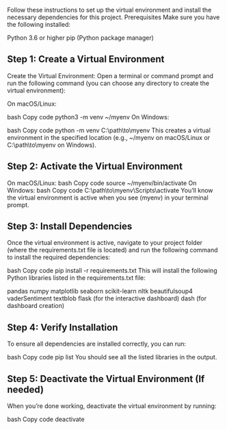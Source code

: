 Follow these instructions to set up the virtual environment and install the necessary dependencies for this project.
Prerequisites
Make sure you have the following installed:

Python 3.6 or higher
pip (Python package manager)
## Step 1: Create a Virtual Environment

Create the Virtual Environment: Open a terminal or command prompt and run the following command (you can choose any directory to create the virtual environment):

On macOS/Linux:

bash
Copy code
python3 -m venv ~/myenv
On Windows:

bash
Copy code
python -m venv C:\path\to\myenv
This creates a virtual environment in the specified location (e.g., ~/myenv on macOS/Linux or C:\path\to\myenv on Windows).

## Step 2: Activate the Virtual Environment
On macOS/Linux:
bash
Copy code
source ~/myenv/bin/activate
On Windows:
bash
Copy code
C:\path\to\myenv\Scripts\activate
You’ll know the virtual environment is active when you see (myenv) in your terminal prompt.

## Step 3: Install Dependencies
Once the virtual environment is active, navigate to your project folder (where the requirements.txt file is located) and run the following command to install the required dependencies:

bash
Copy code
pip install -r requirements.txt
This will install the following Python libraries listed in the requirements.txt file:

pandas
numpy
matplotlib
seaborn
scikit-learn
nltk
beautifulsoup4
vaderSentiment
textblob
flask (for the interactive dashboard)
dash (for dashboard creation)
## Step 4: Verify Installation
To ensure all dependencies are installed correctly, you can run:

bash
Copy code
pip list
You should see all the listed libraries in the output.

## Step 5: Deactivate the Virtual Environment (If needed)
When you’re done working, deactivate the virtual environment by running:

bash
Copy code
deactivate
